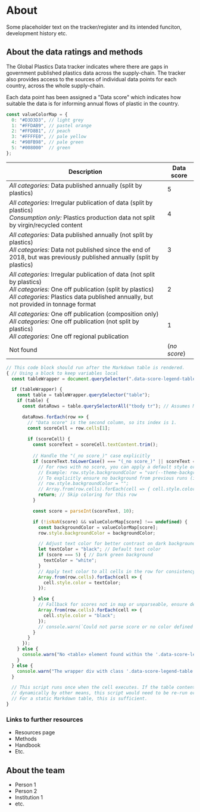 # About
Some placeholder text on the tracker/register and its intended funciton, development history etc.

## About the data ratings and methods
The Global Plastics Data tracker indicates where there are gaps in government published plastics data across the supply-chain. The tracker also provides access to the sources of individual data points for each country, across the whole supply-chain.

Each data point has been assigned a "Data score" which indicates how suitable the data is for informing annual flows of plastic in the country.

```js
const valueColorMap = {
  0: "#D3D3D3", // light grey
  1: "#FFDAB9", // pastel orange
  2: "#FFD8B1", // peach
  3: "#FFFFE0", // pale yellow
  4: "#98FB98", // pale green
  5: "#008000"  // green
};
```

<div class="data-score-legend-table">

| Description | Data score |
|-------------|------------|
| *All categories:* Data published annually (split by plastics) | 5 |
| *All categories:* Irregular publication of data (split by plastics)<br>*Consumption only:* Plastics production data not split by virgin/recycled content | 4 |
| *All categories:* Data published annually (not split by plastics)<br>*All categories:* Data not published since the end of 2018, but was previously published annually (split by plastics) | 3 |
| *All categories:* Irregular publication of data (not split by plastics)<br>*All categories:* One off publication (split by plastics)<br>*All categories:* Plastics data published annually, but not provided in tonnage format | 2 |
| *All categories:* One off publication (composition only)<br>*All categories:* One off publication (not split by plastics)<br>*All categories:* One off regional publication | 1 |
| Not found | (_no score_) |

</div>

```js
// This code block should run after the Markdown table is rendered.
{ // Using a block to keep variables local
  const tableWrapper = document.querySelector(".data-score-legend-table");

  if (tableWrapper) {
    const table = tableWrapper.querySelector("table");
    if (table) {
      const dataRows = table.querySelectorAll("tbody tr"); // Assumes Markdown generates <thead> and <tbody>

      dataRows.forEach(row => {
        // "Data score" is the second column, so its index is 1.
        const scoreCell = row.cells[1]; 
        
        if (scoreCell) {
          const scoreText = scoreCell.textContent.trim();
          
          // Handle the "(_no score_)" case explicitly
          if (scoreText.toLowerCase() === "(_no score_)" || scoreText === "") {
            // For rows with no score, you can apply a default style or do nothing.
            // Example: row.style.backgroundColor = "var(--theme-background-alt)";
            // To explicitly ensure no background from previous runs (if any):
            // row.style.backgroundColor = ""; 
            // Array.from(row.cells).forEach(cell => { cell.style.color = ""; });
            return; // Skip coloring for this row
          }

          const score = parseInt(scoreText, 10);

          if (!isNaN(score) && valueColorMap[score] !== undefined) {
            const backgroundColor = valueColorMap[score];
            row.style.backgroundColor = backgroundColor;

            // Adjust text color for better contrast on dark backgrounds
            let textColor = "black"; // Default text color
            if (score === 5) { // Dark green background
              textColor = "white";
            }
            // Apply text color to all cells in the row for consistency
            Array.from(row.cells).forEach(cell => {
              cell.style.color = textColor;
            });

          } else {
            // Fallback for scores not in map or unparseable, ensure default text color
            Array.from(row.cells).forEach(cell => {
              cell.style.color = "black";
            });
            // console.warn(`Could not parse score or no color defined for score: '${scoreText}' in row:`, row);
          }
        }
      });
    } else {
      console.warn("No <table> element found within the '.data-score-legend-table' div.");
    }
  } else {
    console.warn("The wrapper div with class '.data-score-legend-table' was not found. Make sure it exists and the class name is correct.");
  }

  // This script runs once when the cell executes. If the table content changes
  // dynamically by other means, this script would need to be re-run or adapted.
  // For a static Markdown table, this is sufficient.
}
```

### Links to further resources
- Resources page
- Methods
- Handbook
- Etc.

## About the team
- Person 1
- Person 2
- Institution 1
- etc.
